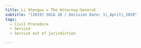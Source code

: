 ```yaml
---
title: Li Shengwu v The Attorney-General
subtitle: "[2019] SGCA 20 / Decision Date: 1\_April\_2019"
tags:
  - Civil Procedure
  - Service
  - Service out of jurisdiction

---
```


